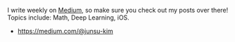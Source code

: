 I write weekly on [Medium](https://medium.com/@junsu-kim), so make sure you check out my posts over there! Topics include: Math, Deep Learning, iOS.

* https://medium.com/@junsu-kim
